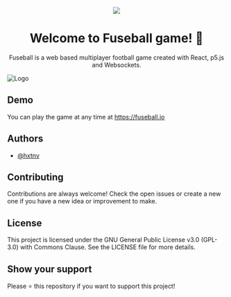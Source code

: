 <p align="center">
  <img src="https://fuseball.io/logo.png" />
</p>
<h1 align="center">Welcome to Fuseball game! 👋</h1>

<p align="center">
Fuseball is a web based multiplayer football game created with React, p5.js and Websockets.
</p>

![Logo](https://i.imgur.com/HxSoisH.png)

## Demo

You can play the game at any time at https://fuseball.io

## Authors

- [@hxtnv](https://www.github.com/hxtnv)

## Contributing

Contributions are always welcome! Check the open issues or create a new one if you have a new idea or improvement to make.

## License

This project is licensed under the GNU General Public License v3.0 (GPL-3.0) with Commons Clause. See the LICENSE file for more details.

## Show your support

Please ⭐️ this repository if you want to support this project!
